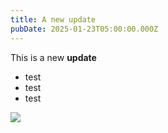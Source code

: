 ```yaml
---
title: A new update
pubDate: 2025-01-23T05:00:00.000Z
---
```


This is a new **update**

* test
* test
* test

![](/uploads/fakelogo.png)
